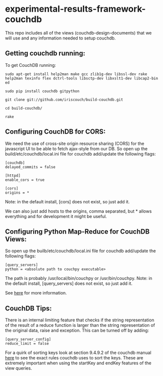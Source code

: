 experimental-results-framework-couchdb
======================================

This repo includes all of the views (couchdb-design-documents) that we will use and any information needed to setup couchdb.


Getting couchdb running:
------------------------

To get CouchDB running:

    sudo apt-get install help2man make gcc zlib1g-dev libssl-dev rake help2man texinfo flex dctrl-tools libsctp-dev libxslt1-dev libcap2-bin ed

    sudo pip install couchdb gitpython
    
    git clone git://github.com/iriscouch/build-couchdb.git
    
    cd build-couchdb/
    
    rake
    

Configuring CouchDB for CORS:
-----------------------------------------

We need the use of cross-site origin resource sharing (CORS) for the javascript UI to be
able to fetch ajax-style from our DB.  So open up the
build/etc/couchdb/local.ini file for couchdb add/update the following flags:

    [couchdb]
    delayed_commits = false

    [httpd]
    enable_cors = true

    [cors]
    origins = *

Note: in the default install, [cors] does not exist, so just add it.

We can also just add hosts to the origins, comma separated, but *
allows everything and for development it might be useful.


Configuring Python Map-Reduce for CouchDB Views:
-----------------------------------------

So open up the builb/etc/couchdb/local.ini file for couchdb add/update the following flags:

    [query_servers]
    python = <absolute path to couchpy executable>
    
The path is probably /usr/local/bin/couchpy or /usr/bin/couchpy. Note: in the default install, [query_servers] does not exist, so just add it.

See [here](http://pythonhosted.org/CouchDB/) for more information.


CouchDB Tips:
-------------

There is an internal limiting feature that checks if the string representation of the result of a reduce function is larger than the string representation of the original data, raise and exception. This can be turned off by adding:

    [query_server_config]
    reduce_limit = false

For a quirk of sorting keys look at section 9.4.9.2 of the couchdb manual [here](https://couchdb.readthedocs.org/en/latest/api/design.html) to see the exact rules couchdb uses to sort the keys. These are extremely important when using the startKey and endKey features of the view queries.
